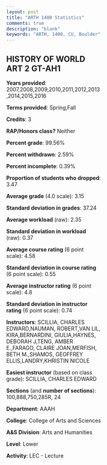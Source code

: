 ```yaml
---
layout: post
title: "ARTH 1400 Statistics"
comments: true
description: "blank"
keywords: "ARTH, 1400, CU, Boulder"
--- 
```

<head>
<script src="https://ajax.googleapis.com/ajax/libs/jquery/2.1.3/jquery.min.js"></script>
<script src="https://dl.dropboxusercontent.com/s/pc42nxpaw1ea4o9/highcharts.js?dl=0"></script>
<!-- <script src="../assets/js/highcharts.js"></script> -->
<style type="text/css">@font-face {
	font-family: "Bebas Neue";
	src: url(https://www.filehosting.org/file/details/544349/BebasNeue%20Regular.otf) format("opentype");
	}
	h1.Bebas { 
		font-family: "Bebas Neue", Verdana, Tahoma;
	}
</style>
</head>
<body>
	<div id="container" style="float: right; width: 45%; height: 88%; margin-left: 2.5%; margin-right: 2.5%;"></div>
	<script language="JavaScript">
		$(document).ready(function() {
		var chart = {type: 'column'};
		var title = {text: 'Grade Distribution'};
		var xAxis = {categories: ['A','B','C','D','F'],crosshair: true};
		var yAxis = {min: 0,title: {text: 'Percentage'}};
		var tooltip = {headerFormat: '<center><b><span style="font-size:20px">{point.key}</span></b></center>',
		               pointFormat: '<td style="padding:0"><b>{point.y:.1f}%</b></td>',
		               footerFormat: '</table>',shared: true,useHTML: true};
		var plotOptions = {column: {pointPadding: 0.0,borderWidth: 0}};  
		var credits = {enabled: false};var series= [{name: 'Percent',data: [29.25,44.39,19.53,3.97,2.71,]}];
		var json = {};
		json.chart = chart;
		json.title = title;
		json.tooltip = tooltip;
		json.xAxis = xAxis;
		json.yAxis = yAxis;  
		json.series = series;
		json.plotOptions = plotOptions;  
		json.credits = credits;
		$('#container').highcharts(json);
	});
	</script>
</body>
			   
## HISTORY OF WORLD ART 2 GT-AH1

**Years provided**: 2007,2008,2009,2010,2011,2012,2013,2014,2015,2016

**Terms provided**: Spring,Fall

**Credits**: 3

**RAP/Honors class?** Neither

**Percent grade**: 99.56%

**Percent withdrawn**: 2.59%

**Percent incomplete**: 0.39%

**Proportion of students who dropped**: 3.47

**Average grade** (4.0 scale): 3.15

**Standard deviation in grades**: 37.24

**Average workload** (raw): 2.35

**Standard deviation in workload** (raw): 0.37

**Average course rating** (6 point scale): 4.58

**Standard deviation in course rating** (6 point scale): 0.55

**Average instructor rating** (6 point scale): 4.8

**Standard deviation in instructor rating** (6 point scale): 0.74

**Instructors**: SCILLIA, CHARLES EDWARD,NAUMAN, ROBERT,VAN LIL, KIRA,BERNARDINI, GIULIA,HAYNES, DEBORAH J,TENG, AMBER E.,FARAGO, CLAIRE JOAN,MERFISH, BETH M.,SHAMOS, GEOFFREY ELLIS,LANDRY,KHRISTIN NICOLE

**Easiest instructor** (based on class grade): SCILLIA, CHARLES EDWARD

**Sections** (and **number of sections**): 100,888,750,285R, 24

**Department**: AAAH

**College**: College of Arts and Sciences

**A&S Division**: Arts and Humanities

**Level**: Lower

**Activity**: LEC - Lecture